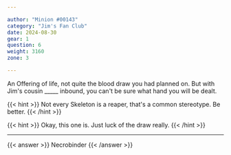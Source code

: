 ```yaml
---

author: "Minion #00143"
category: "Jim's Fan Club"
date: 2024-08-30
gear: 1
question: 6
weight: 3160
zone: 3

---
```


An Offering of life, not quite the blood draw you had planned on. But with Jim's cousin _____ inbound, you can't be sure what hand you will be dealt.

{{< hint >}} Not every Skeleton is a reaper, that's a common stereotype. Be better. {{< /hint >}}

{{< hint >}} Okay, this one is. Just luck of the draw really. {{< /hint >}}

---

{{< answer >}} Necrobinder {{< /answer >}}

